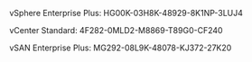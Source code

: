vSphere Enterprise Plus:
HG00K-03H8K-48929-8K1NP-3LUJ4

vCenter Standard:
4F282-0MLD2-M8869-T89G0-CF240

vSAN Enterprise Plus:
MG292-08L9K-48078-KJ372-27K20